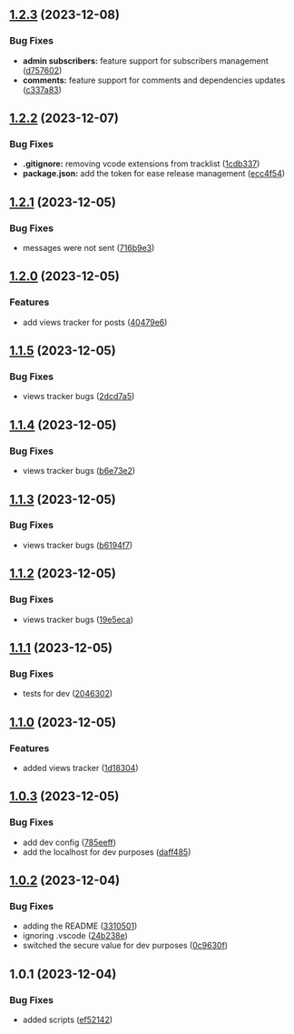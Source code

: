

## [1.2.3](https://github.com/k3yboardnerd/kbnblog-api/compare/1.2.2...1.2.3) (2023-12-08)


### Bug Fixes

* **admin subscribers:** feature support for subscribers management ([d757602](https://github.com/k3yboardnerd/kbnblog-api/commit/d7576025432da140061a5ec115c34d4c6417d4ff))
* **comments:** feature support for comments and dependencies updates ([c337a83](https://github.com/k3yboardnerd/kbnblog-api/commit/c337a83015669bb101e059d1b5e297e3d4506fce))

## [1.2.2](https://github.com/k3yboardnerd/kbnblog-api/compare/1.2.1...1.2.2) (2023-12-07)


### Bug Fixes

* **.gitignore:** removing vcode extensions from tracklist ([1cdb337](https://github.com/k3yboardnerd/kbnblog-api/commit/1cdb33781686ad77fc7df53283585a5bc66280aa))
* **package.json:** add the token for ease release management ([ecc4f54](https://github.com/k3yboardnerd/kbnblog-api/commit/ecc4f54bc4e1d85000cad64a70795e5100a07f27))

## [1.2.1](https://github.com/k3yboardnerd/kbnblog-api/compare/1.2.0...1.2.1) (2023-12-05)


### Bug Fixes

* messages were not sent ([716b9e3](https://github.com/k3yboardnerd/kbnblog-api/commit/716b9e3dabe0715866e0021e0700b5226b6860df))

## [1.2.0](https://github.com/k3yboardnerd/kbnblog-api/compare/1.1.5...1.2.0) (2023-12-05)


### Features

* add views tracker for posts ([40479e6](https://github.com/k3yboardnerd/kbnblog-api/commit/40479e65b26fd44e0e24c82d59403e14a153302f))

## [1.1.5](https://github.com/k3yboardnerd/kbnblog-api/compare/1.1.4...1.1.5) (2023-12-05)


### Bug Fixes

* views tracker bugs ([2dcd7a5](https://github.com/k3yboardnerd/kbnblog-api/commit/2dcd7a5b4a013f4176577e4f1ff310e87486fc6a))

## [1.1.4](https://github.com/k3yboardnerd/kbnblog-api/compare/1.1.3...1.1.4) (2023-12-05)


### Bug Fixes

* views tracker bugs ([b6e73e2](https://github.com/k3yboardnerd/kbnblog-api/commit/b6e73e29bd4c6babc1c487062b0f697d34c02440))

## [1.1.3](https://github.com/k3yboardnerd/kbnblog-api/compare/1.1.2...1.1.3) (2023-12-05)


### Bug Fixes

* views tracker bugs ([b6194f7](https://github.com/k3yboardnerd/kbnblog-api/commit/b6194f7654ed585091c1aec691b570d5e6b1cd0d))

## [1.1.2](https://github.com/k3yboardnerd/kbnblog-api/compare/1.1.1...1.1.2) (2023-12-05)


### Bug Fixes

* views tracker bugs ([19e5eca](https://github.com/k3yboardnerd/kbnblog-api/commit/19e5ecaa66d0007860298dbc1b79adba4db23eb8))

## [1.1.1](https://github.com/k3yboardnerd/kbnblog-api/compare/1.1.0...1.1.1) (2023-12-05)


### Bug Fixes

* tests for dev ([2046302](https://github.com/k3yboardnerd/kbnblog-api/commit/20463025480b6b9156c2886f0a9fc825e5e9e03b))

## [1.1.0](https://github.com/k3yboardnerd/kbnblog-api/compare/1.0.3...1.1.0) (2023-12-05)


### Features

* added views tracker ([1d18304](https://github.com/k3yboardnerd/kbnblog-api/commit/1d18304bd47c9ca7b506eff54c53ec4a4461df32))

## [1.0.3](https://github.com/k3yboardnerd/kbnblog-api/compare/1.0.2...1.0.3) (2023-12-05)


### Bug Fixes

* add dev config ([785eeff](https://github.com/k3yboardnerd/kbnblog-api/commit/785eeffeaa872d5f10665aa620a154e3ae272fa3))
* add the localhost for dev purposes ([daff485](https://github.com/k3yboardnerd/kbnblog-api/commit/daff4850355ca6eb4cfcb42272629bdb09f7561f))

## [1.0.2](https://github.com/k3yboardnerd/kbnblog-api/compare/1.0.1...1.0.2) (2023-12-04)


### Bug Fixes

* adding the README ([3310501](https://github.com/k3yboardnerd/kbnblog-api/commit/33105013828b4ea11add3f2bbb2b7683b697fa38))
* ignoring .vscode ([24b238e](https://github.com/k3yboardnerd/kbnblog-api/commit/24b238ea42d12eab5cbd20a59019361f871370d7))
* switched the secure value for dev purposes ([0c9630f](https://github.com/k3yboardnerd/kbnblog-api/commit/0c9630fd8692ee3d66091cb8f52f3a959c4d88fa))

## 1.0.1 (2023-12-04)


### Bug Fixes

* added scripts ([ef52142](https://github.com/k3yboardnerd/kbnblog-api/commit/ef52142df1b479d9e605de42485f1f40fdac4ec0))
